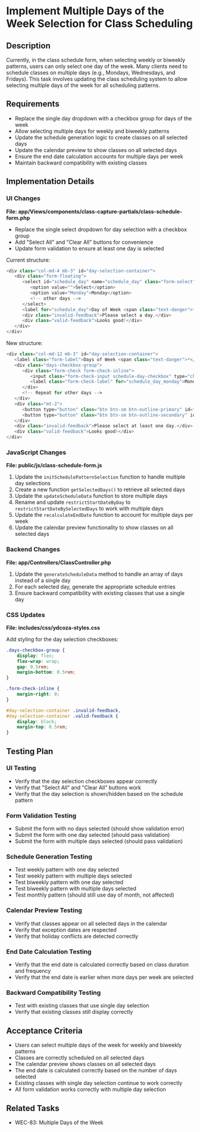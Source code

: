 # Implement Multiple Days of the Week Selection for Class Scheduling

## Description
Currently, in the class schedule form, when selecting weekly or biweekly patterns, users can only select one day of the week. Many clients need to schedule classes on multiple days (e.g., Mondays, Wednesdays, and Fridays). This task involves updating the class scheduling system to allow selecting multiple days of the week for all scheduling patterns.

## Requirements
- Replace the single day dropdown with a checkbox group for days of the week
- Allow selecting multiple days for weekly and biweekly patterns
- Update the schedule generation logic to create classes on all selected days
- Update the calendar preview to show classes on all selected days
- Ensure the end date calculation accounts for multiple days per week
- Maintain backward compatibility with existing classes

## Implementation Details

### UI Changes
**File: app/Views/components/class-capture-partials/class-schedule-form.php**
- Replace the single select dropdown for day selection with a checkbox group
- Add "Select All" and "Clear All" buttons for convenience
- Update form validation to ensure at least one day is selected

Current structure:
```php
<div class="col-md-4 mb-3" id="day-selection-container">
   <div class="form-floating">
      <select id="schedule_day" name="schedule_day" class="form-select">
         <option value="">Select</option>
         <option value="Monday">Monday</option>
         <!-- other days -->
      </select>
      <label for="schedule_day">Day of Week <span class="text-danger">*</span></label>
      <div class="invalid-feedback">Please select a day.</div>
      <div class="valid-feedback">Looks good!</div>
   </div>
</div>
```

New structure:
```php
<div class="col-md-12 mb-3" id="day-selection-container">
   <label class="form-label">Days of Week <span class="text-danger">*</span></label>
   <div class="days-checkbox-group">
      <div class="form-check form-check-inline">
         <input class="form-check-input schedule-day-checkbox" type="checkbox" id="schedule_day_monday" name="schedule_days[]" value="Monday">
         <label class="form-check-label" for="schedule_day_monday">Monday</label>
      </div>
      <!-- Repeat for other days -->
   </div>
   <div class="mt-2">
      <button type="button" class="btn btn-sm btn-outline-primary" id="select-all-days">Select All</button>
      <button type="button" class="btn btn-sm btn-outline-secondary" id="clear-all-days">Clear All</button>
   </div>
   <div class="invalid-feedback">Please select at least one day.</div>
   <div class="valid-feedback">Looks good!</div>
</div>
```

### JavaScript Changes
**File: public/js/class-schedule-form.js**

1. Update the `initSchedulePatternSelection` function to handle multiple day selections
2. Create a new function `getSelectedDays()` to retrieve all selected days
3. Update the `updateScheduleData` function to store multiple days
4. Rename and update `restrictStartDateByDay` to `restrictStartDateBySelectedDays` to work with multiple days
5. Update the `recalculateEndDate` function to account for multiple days per week
6. Update the calendar preview functionality to show classes on all selected days

### Backend Changes
**File: app/Controllers/ClassController.php**

1. Update the `generateScheduleData` method to handle an array of days instead of a single day
2. For each selected day, generate the appropriate schedule entries
3. Ensure backward compatibility with existing classes that use a single day

### CSS Updates
**File: includes/css/ydcoza-styles.css**

Add styling for the day selection checkboxes:
```css
.days-checkbox-group {
    display: flex;
    flex-wrap: wrap;
    gap: 0.5rem;
    margin-bottom: 0.5rem;
}

.form-check-inline {
    margin-right: 0;
}

#day-selection-container .invalid-feedback,
#day-selection-container .valid-feedback {
    display: block;
    margin-top: 0.5rem;
}
```

## Testing Plan

### UI Testing
- Verify that the day selection checkboxes appear correctly
- Verify that "Select All" and "Clear All" buttons work
- Verify that the day selection is shown/hidden based on the schedule pattern

### Form Validation Testing
- Submit the form with no days selected (should show validation error)
- Submit the form with one day selected (should pass validation)
- Submit the form with multiple days selected (should pass validation)

### Schedule Generation Testing
- Test weekly pattern with one day selected
- Test weekly pattern with multiple days selected
- Test biweekly pattern with one day selected
- Test biweekly pattern with multiple days selected
- Test monthly pattern (should still use day of month, not affected)

### Calendar Preview Testing
- Verify that classes appear on all selected days in the calendar
- Verify that exception dates are respected
- Verify that holiday conflicts are detected correctly

### End Date Calculation Testing
- Verify that the end date is calculated correctly based on class duration and frequency
- Verify that the end date is earlier when more days per week are selected

### Backward Compatibility Testing
- Test with existing classes that use single day selection
- Verify that existing classes still display correctly

## Acceptance Criteria
- Users can select multiple days of the week for weekly and biweekly patterns
- Classes are correctly scheduled on all selected days
- The calendar preview shows classes on all selected days
- The end date is calculated correctly based on the number of days selected
- Existing classes with single day selection continue to work correctly
- All form validation works correctly with multiple day selection

## Related Tasks
- WEC-83: Multiple Days of the Week